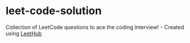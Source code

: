 # leet-code-solution
Collection of LeetCode questions to ace the coding interview! - Created using [LeetHub](https://github.com/QasimWani/LeetHub)
